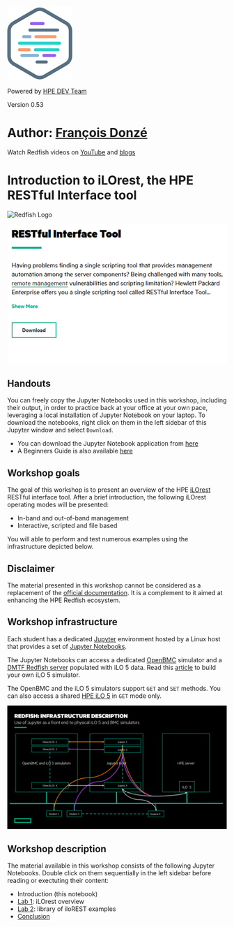 ![HPE DEV Logo](Pictures/hpe-dev-logo.png)

Powered by [HPE DEV Team](https://hpedev.io)

Version 0.53

# Author: [François Donzé](francois.donze@hpe.com)

Watch Redfish videos on [YouTube](https://www.youtube.com/channel/UCIZhrIYcNh3wHLiY4ola5ew) and [blogs](https://developer.hpe.com/search?term=redfish)


# Introduction to iLOrest, the HPE RESTful Interface tool

<img src="https://redfish.dmtf.org/sites/default/files/DMTF_Redfish_logo_R.jpg" alt="Redfish Logo" style="width: 125px;"/>

[<img src="Pictures/HpeComInfoRestTool.png" alt="hpe.com/info/resttool" />](http://hpe.com/info/resttool)

## Handouts
You can freely copy the Jupyter Notebooks used in this workshop, including their output, in order to practice back at your office at your own pace, leveraging a local installation of Jupyter Notebook on your laptop. To download the notebooks, right click on them in the left sidebar of this Jupyter window and select `Download`.

- You can download the Jupyter Notebook application from [here](https://jupyter.org/install) 
- A Beginners Guide is also available [here](https://jupyter-notebook-beginner-guide.readthedocs.io/en/latest/what_is_jupyter.html)


## Workshop goals

The goal of this workshop is to present an overview of the HPE [iLOrest](http://hpe.com/info/resttool) RESTful interface tool. After a brief introduction, the following iLOrest operating modes will be presented:

- In-band and out-of-band management
- Interactive, scripted and file based

You will able to perform and test numerous examples using the infrastructure depicted below.

## Disclaimer
The material presented in this workshop cannot be considered as a replacement of the [official documentation](https://hewlettpackard.github.io/python-redfish-utility/#installset-command). It is a complement to it aimed at enhancing the HPE Redfish ecosystem.

## Workshop infrastructure

Each student has a dedicated [Jupyter](https://jupyter.org/) environment hosted by a Linux host that provides a set of [Jupyter Notebooks](https://jupyter-notebook-beginner-guide.readthedocs.io/en/latest/what_is_jupyter.html).

The Jupyter Notebooks can access a dedicated [OpenBMC](https://www.openbmc.org/)  simulator and a [DMTF Redfish server]( https://github.com/DMTF/Redfish-Mockup-Server) populated with iLO 5 data. Read this [article](https://developer.hpe.com/blog/build-your-own-ilo-redfish-simulator/) to build your own iLO 5 simulator. 

The OpenBMC and the iLO 5 simulators support `GET` and `SET` methods. You can also access a shared [HPE iLO 5](http://hpe.com/info/ilo) in `GET` mode only.

![ProgrammingRedfsihInfrastructureDescription](Pictures/ProgrammingRedfishInfraDescription.png)


## Workshop description

The material available in this workshop consists of the following Jupyter Notebooks. Double click on them sequentially in the left sidebar before reading or exectuting their content:

- Introduction (this notebook)
- [Lab 1](1-iloRestBasics.ipynb): iLOrest overview
- [Lab 2](2-iloRestExamples.ipynb): library of iloREST examples
- [Conclusion](3-Conclusion.ipynb)
